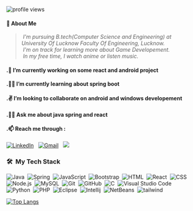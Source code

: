 
<!--
**snippy066/snippy066** is a ✨ _special_ ✨ repository because its `README.md` (this file) appears on your GitHub profile.

Here are some ideas to get you started:

### 🔭 I’m currently working on some react and android project
###🌱 I’m currently learning about spring boot
- 👯 I’m looking to collaborate on ...
- 🤔 I’m looking for help with ...
###💬 Ask me about 
- 📫 How to reach me: ...
- 😄 Pronouns: ...
- ⚡ Fun fact: ...
-->


<p align="left"> <img src="https://komarev.com/ghpvc/?username=snippy066&label=Profile%20views&color=2eb37e&style=flat" alt="profile views" /> </p>

#### 🤖&nbsp;About Me

>&nbsp;<i>I'm pursuing B.tech(Computer Science and Engineering) at University Of Lucknow Faculty Of Engineering, Lucknow.\
>&nbsp;I'm on track for learning more about Game Developement.\
>&nbsp;In my free time, I watch anime or listen music.</i>



#### .🧡 I’m currently working on some react and android project
#### .🐱‍🚀 I’m currently learning about spring boot
#### .✌  I’m looking to collaborate on android and windows developement  
#### .🐱‍👤 Ask me about java spring and react 




<!-- 📄 &nbsp;You can check my [Resume](https://drive.google.com/file/d/1afbv800g3TX2AakstNGqxsSqJV5sE38S/view?usp=sharing) for more details about work experience. -->

#### .📫 Reach me through : 
<a href="https://www.linkedin.com/in/priyanka-thakur-0b5853175/"><img alt="LinkedIn" src="https://img.shields.io/badge/linkedin%20-%230077B5.svg?&style=flat&logo=linkedin&logoColor=white"/></a> &nbsp;
<a href="mailto:priyankathakur221206@gmail.com"><img alt="Gmail" src="https://img.shields.io/badge/Gmail-D14836?style=flat&logo=gmail&logoColor=white" /></a> &nbsp;
<a href="https://instagram.com/snippy066"><img src="https://img.shields.io/badge/-@snippy066-E4405F?style=flat&logo=Instagram&logoColor=white"/></a> &nbsp;

### 🛠 &nbsp;My Tech Stack

![Java](https://img.shields.io/badge/-Java-05122A?style=flat&logo=Java&logoColor=FFA518)&nbsp;
![Spring](https://img.shields.io/badge/-Spring-05122A?&logo=Spring)&nbsp;
![JavaScript](https://img.shields.io/badge/-JavaScript-05122A?style=flat&logo=javascript)&nbsp;
![Bootstrap](https://img.shields.io/badge/-Bootstrap-05122A?style=flat&logo=bootstrap&logoColor=563D7C)&nbsp;
![HTML](https://img.shields.io/badge/-HTML-05122A?style=flat&logo=HTML5)&nbsp;
![React](https://img.shields.io/badge/-React-05122A?&logo=React)&nbsp;
![CSS](https://img.shields.io/badge/-CSS-05122A?style=flat&logo=CSS3&logoColor=1572B6)&nbsp;
![Node.js](https://img.shields.io/badge/-Node.js-05122A?&logo=node.js)&nbsp;
![MySQL](https://img.shields.io/badge/mysql-%2305122A.svg?style=flae&logo=mysql&logoColor=white)&nbsp;
![Git](https://img.shields.io/badge/-Git-05122A?style=flat&logo=git)&nbsp;
![GitHub](https://img.shields.io/badge/-GitHub-05122A?style=flat&logo=github)&nbsp;
![C](https://img.shields.io/badge/-C-05122A?style=flat&logo=C&logoColor=A8B9CC)&nbsp;
![Visual Studio Code](https://img.shields.io/badge/-Visual%20Studio%20Code-05122A?style=flat&logo=visual-studio-code&logoColor=007ACC)&nbsp;
![Python](https://img.shields.io/badge/-Python-05122A?style=flat&logo=python)&nbsp;
![PHP](https://img.shields.io/badge/php-%2305122A.svg?style=flat&logo=php&logoColor=white)&nbsp;
![Eclipse](https://img.shields.io/badge/-Eclipse-05122A?style=flat&logo=eclipse-ide&logoColor=2C2255)&nbsp;
![Intellij](https://img.shields.io/badge/-Intellij-05122A?style=flat&logo=Intellij-ide&logoColor=2C2255)&nbsp;
![NetBeans](https://img.shields.io/badge/-NetBeans-05122A?style=flat&logo=NetBeans-ide&logoColor=2C2255)&nbsp;
![tailwind](https://img.shields.io/badge/-Tailwind-05122A?style=flat&logo=Tailwind-ide&logoColor=2C2255)&nbsp;


<!-- ![snippy's GitHub stats](https://github-readme-stats.vercel.app/api?username=snippy066&show_icons=true&theme=onedark) -->
[![Top Langs](https://github-readme-stats.vercel.app/api/top-langs/?username=snippy066&layout=compact&theme=onedark)](https://github.com/snippy066/github-readme-stats)
